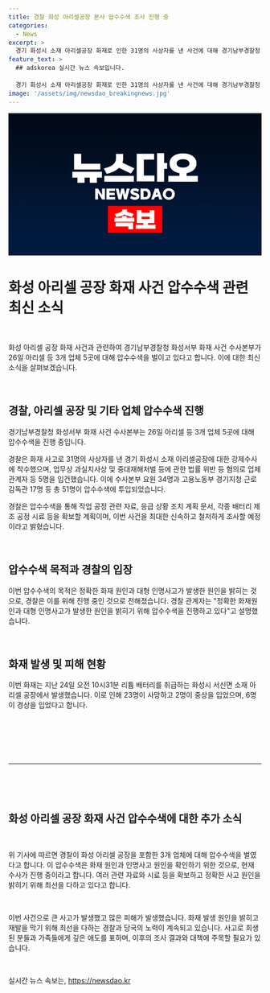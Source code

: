 ```yaml
---
title: 경찰 화성 아리셀공장 본사 압수수색 조사 진행 중
categories:
  - News
excerpt: >
  경기 화성시 소재 아리셀공장 화재로 인한 31명의 사상자를 낸 사건에 대해 경기남부경찰청 화성서부 화재 사건 수사본부가 26일 아리셀 등 3개 업체 5곳에 대해 압수수색을 벌였다. 이에 따르면 경찰은 업무상 과실치사상 및 중대재해처벌 등 혐의로 업체 관계자 등 5명을 입건했으며, 수사관 51명이 참여한 압수수색을 통해 작업 공정 자료와 응급 상황 조치 계획 문서, 배터리 제조 공정 시료 등을 확보했다. 경찰은 화재원인과 대형 인명사고 원인을 밝히기 위해 신속하고 철저한 조사를 진행 중이라고 밝혔다.
feature_text: >
  ## adskorea 실시간 뉴스 속보입니다.

  경기 화성시 소재 아리셀공장 화재로 인한 31명의 사상자를 낸 사건에 대해 경기남부경찰청 화성서부 화재 사건 수사본부가 26일 아리셀 등 3개 업체 5곳에 대해 압수수색을 벌였다. 이에 따르면 경찰은 업무상 과실치사상 및 중대재해처벌 등 혐의로 업체 관계자 등 5명을 입건했으며, 수사관 51명이 참여한 압수수색을 통해 작업 공정 자료와 응급 상황 조치 계획 문서, 배터리 제조 공정 시료 등을 확보했다. 경찰은 화재원인과 대형 인명사고 원인을 밝히기 위해 신속하고 철저한 조사를 진행 중이라고 밝혔다.
image: '/assets/img/newsdao_breakingnews.jpg'
---
```


<p><img src="/assets/img/newsdao_breakingnews.jpg" alt="adskorea 속보" /></p>

<h1 data-ke-size="size26">화성 아리셀 공장 화재 사건 압수수색 관련 최신 소식</h1>

<p data-ke-size="size16">&nbsp;</p>

<p>화성 아리셀 공장 화재 사건과 관련하여 경기남부경찰청 화성서부 화재 사건 수사본부가 26일 아리셀 등 3개 업체 5곳에 대해 압수수색을 벌이고 있다고 합니다. 이에 대한 최신 소식을 살펴보겠습니다.</p>

<p data-ke-size="size16">&nbsp;</p>

<h2 data-ke-size="size26">경찰, 아리셀 공장 및 기타 업체 압수수색 진행</h2>

<p data-ke-size="size16">경기남부경찰청 화성서부 화재 사건 수사본부는 26일 아리셀 등 3개 업체 5곳에 대해 압수수색을 진행 중입니다. </p>

<p data-ke-size="size16">경찰은 화재 사고로 31명의 사상자를 낸 경기 화성시 소재 아리셀공장에 대한 강제수사에 착수했으며, 업무상 과실치사상 및 중대재해처벌 등에 관한 법률 위반 등 혐의로 업체 관계자 등 5명을 입건했습니다. 이에 수사본부 요원 34명과 고용노동부 경기지청 근로감독관 17명 등 총 51명이 압수수색에 투입되었습니다. </p>

<p data-ke-size="size16">경찰은 압수수색을 통해 작업 공정 관련 자료, 응급 상황 조치 계획 문서, 각종 배터리 제조 공정 시료 등을 확보할 계획이며, 이번 사건을 최대한 신속하고 철저하게 조사할 예정이라고 밝혔습니다.</p>

<p data-ke-size="size16">&nbsp;</p>

<h2 data-ke-size="size26">압수수색 목적과 경찰의 입장</h2>

<p data-ke-size="size16">이번 압수수색의 목적은 정확한 화재 원인과 대형 인명사고가 발생한 원인을 밝히는 것으로, 경찰은 이를 위해 진행 중인 것으로 전해졌습니다. 경찰 관계자는 "정확한 화재원인과 대형 인명사고가 발생한 원인을 밝히기 위해 압수수색을 진행하고 있다"고 설명했습니다.</p>

<p data-ke-size="size16">&nbsp;</p>

<h2 data-ke-size="size26">화재 발생 및 피해 현황</h2>

<p data-ke-size="size16">이번 화재는 지난 24일 오전 10시31분 리튬 배터리를 취급하는 화성시 서신면 소재 아리셀 공장에서 발생했습니다. 이로 인해 23명이 사망하고 2명이 중상을 입었으며, 6명이 경상을 입었다고 합니다.</p>

<p data-ke-size="size16">&nbsp;</p>

<p data-ke-size="size16">&nbsp;</p>

<p data-ke-size="size16">&nbsp;</p>

<hr>

<p data-ke-size="size16">&nbsp;</p>

<p data-ke-size="size16">&nbsp;</p>

<h2 data-ke-size="size26">화성 아리셀 공장 화재 사건 압수수색에 대한 추가 소식</h2>

<p data-ke-size="size16">&nbsp;</p>

<p>위 기사에 따르면 경찰이 화성 아리셀 공장을 포함한 3개 업체에 대해 압수수색을 벌였다고 합니다. 이 압수수색은 화재 원인과 인명사고 원인을 확인하기 위한 것으로, 현재 수사가 진행 중이라고 합니다. 여러 관련 자료와 시료 등을 확보하고 정확한 사고 원인을 밝히기 위해 최선을 다하고 있다고 합니다.</p>

<p data-ke-size="size16">&nbsp;</p>

<p>이번 사건으로 큰 사고가 발생했고 많은 피해가 발생했습니다. 화재 발생 원인을 밝히고 재발을 막기 위해 최선을 다하는 경찰과 당국의 노력이 계속되고 있습니다. 사고로 희생된 분들과 가족들에게 깊은 애도를 표하며, 이후의 조사 결과와 대책에 주목할 필요가 있습니다.</p>

<p data-ke-size="size16">&nbsp;</p>
실시간 뉴스 속보는, <a href="https://newsdao.kr" rel="dofollow">https://newsdao.kr</a>


